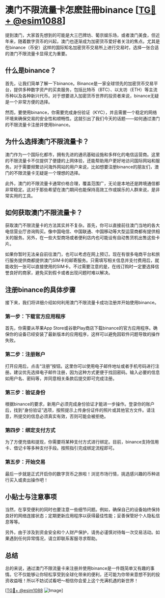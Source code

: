 # 澳门不限流量卡怎麽註冊binance [[TG💪+ @esim1088](https://t.me/s/esim1088)]

提到澳门，大家首先想到的可能是大三巴牌坊、葡京娱乐场，或者澳门美食，但近年来，随着数字货币的兴起，澳门也逐渐成为加密货币爱好者关注的焦点。尤其是在binance（币安）这样的国际知名加密货币交易所上进行交易时，选择一张合适的澳门不限流量卡显得尤为重要。

## 什么是binance？

首先，让我们简单了解一下binance。Binance是一家全球领先的加密货币交易平台，提供多种数字资产的买卖服务，包括比特币（BTC）、以太坊（ETH）等主流币种以及各种新兴代币。对于想要进入加密货币世界的投资者来说，binance无疑是一个非常方便的选择。

然而，要使用binance，你需要完成身份验证（KYC），并且需要一个稳定的网络环境来确保交易的安全性和顺畅性。这就引出了我们今天的话题——如何通过澳门的不限流量卡注册并使用binance。

## 为什么选择澳门不限流量卡？

澳门作为一个国际化都市，拥有先进的通讯基础设施和多样化的电信运营商。这里的不限流量卡不仅提供了便捷的上网体验，还能帮助用户更好地访问国际网站和服务。对于需要频繁访问海外网站的用户来说，比如想要注册binance的朋友们，澳门的不限流量卡无疑是一个理想的选择。

此外，澳门的不限流量卡通常价格合理，覆盖范围广，无论是本地还是跨境通信都非常稳定。这对于那些希望在澳门期间也能保持高效工作或娱乐的人群来说，是非常实用的工具。

## 如何获取澳门不限流量卡？

获取澳门不限流量卡的方法其实并不复杂。首先，你可以直接前往澳门当地的各大电信营业厅咨询购买。像中国电信、中国联通、中国移动等大型运营商都有提供相关的服务。另外，在一些大型商场或者便利店内也可能设有自动售货机出售这些卡片。

如果你暂时无法亲自前往澳门，也可以考虑在网上预订。现在有很多电商平台和旅行服务提供商都提供澳门SIM卡的邮寄服务。只需填写相关信息并支付费用后，就能收到一张可以直接使用的SIM卡。不过需要注意的是，在线订购时一定要选择信誉良好的商家，避免买到假卡或者出现问题时难以解决。

## 注册binance的具体步骤

接下来，我们将详细介绍如何利用澳门不限流量卡成功注册并开始使用binance。

### 第一步：下载官方应用程序

首先，你需要从苹果App Store或谷歌Play商店下载binance的官方应用程序。确保你的设备已经安装了最新版本的应用程序，这样可以避免因软件问题导致的操作失败。

### 第二步：注册账户

打开应用后，点击“注册”按钮。这里你可以使用电子邮件地址或者手机号码进行注册。建议优先选择电子邮件注册，因为这种方式更便于找回密码。输入必要的信息如用户名、密码等，并同意相关条款后提交即可完成注册。

### 第三步：验证身份

根据binance的要求，新用户必须完成身份验证才能进一步操作。登录你的账户后，找到“身份验证”选项，按照提示上传身份证件的照片或其他官方文件。请注意，所提交的信息必须真实有效，否则可能会被拒绝。

### 第四步：绑定支付方式

为了方便充值和提现，你需要将某种支付方式进行绑定。目前，binance支持信用卡、借记卡等多种支付手段。按照指引完成绑定流程即可。

### 第五步：开始交易

最后一步就是正式开启你的数字货币之旅啦！浏览市场行情，挑选感兴趣的币种进行买入或卖出操作吧！

## 小贴士与注意事项

当然，在享受便利的同时也要注意一些细节问题。例如，确保自己的设备始终保持良好的网络连接状态；定期更新应用程序以获得最佳性能；妥善保管好个人隐私信息等等。

另外，由于涉及到资金安全和个人财产保护，请务必谨慎对待每一次交易活动。如果遇到任何异常情况，请立即联系客服寻求帮助。

## 总结

总的来说，通过澳门不限流量卡来注册并使用binance是一件既简单又有趣的事情。它不仅能够让你轻松享受到全球化带来的便利，还可能为你带来意想不到的投资收益哦！所以不妨试试看吧～相信你会爱上这个充满机遇的新世界！

[[TG💪+ @esim1088](https://t.me/s/esim1088) ![Image](https://i.postimg.cc/4NQfJmqS/Snipaste-2025-05-13-00-14-12.png)]